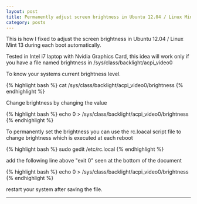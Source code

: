 ```yaml
---
layout: post
title: Permanently adjust screen brightness in Ubuntu 12.04 / Linux Mint 13 
category: posts
---
```


This is how I fixed to  adjust the screen brightness in Ubuntu 12.04 / Linux Mint 13 during each boot automatically.

Tested in Intel i7 laptop with Nvidia Graphics Card, this idea will work only if you have a file named brightness in /sys/class/backlight/acpi_video0

To know your systems current brightness level.

{% highlight bash %}
cat /sys/class/backlight/acpi_video0/brightness
{% endhighlight %}

Change brightness by changing the value 

{% highlight bash %}
echo 0 > /sys/class/backlight/acpi_video0/brightness
{% endhighlight %}

To permanently set the brightness you can use the rc.loacal script file to change brightness which is executed at each reboot

{% highlight bash %}
sudo gedit /etc/rc.local
{% endhighlight %}


add the following line above "exit 0" seen at the bottom of the document 

{% highlight bash %}
echo 0 > /sys/class/backlight/acpi_video0/brightness
{% endhighlight %}

restart your system after saving the file.

---



[jekyll]: https://github.com/mojombo/jekyll
[zh]: http://sudev.github.com
[twitter]: https://twitter.com/sudev
